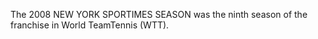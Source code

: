The 2008 NEW YORK SPORTIMES SEASON was the ninth season of the franchise in World TeamTennis (WTT).
